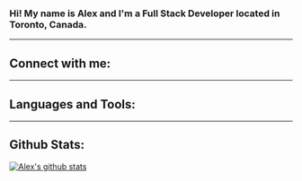 ### Hi! My name is Alex and I'm a Full Stack Developer located in Toronto, Canada.

---

## Connect with me:

[website]: https://www.alexdodd.ca
[linkedin]: https://www.linkedin.com/in/helloalexdodd
[twitter]: https://www.twitter.com/helloalexdodd

---

## Languages and Tools:

---

## Github Stats:

[![Alex's github stats](https://github-readme-stats.vercel.app/api?username=helloalexdodd&count_private=true&show_icons=true)](https://github.com/helloalexdodd/github-readme-stats)
